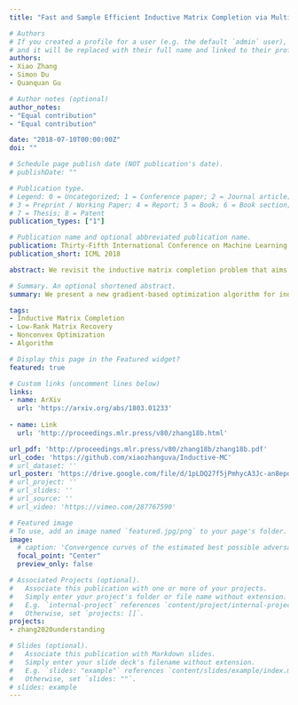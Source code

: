 ```yaml
---
title: "Fast and Sample Efficient Inductive Matrix Completion via Multi-Phase Procrustes Flow"

# Authors
# If you created a profile for a user (e.g. the default `admin` user), write the username (folder name) here 
# and it will be replaced with their full name and linked to their profile.
authors:
- Xiao Zhang
- Simon Du
- Quanquan Gu

# Author notes (optional)
author_notes:
- "Equal contribution"
- "Equal contribution"

date: "2018-07-10T00:00:00Z"
doi: ""

# Schedule page publish date (NOT publication's date).
# publishDate: ""

# Publication type.
# Legend: 0 = Uncategorized; 1 = Conference paper; 2 = Journal article;
# 3 = Preprint / Working Paper; 4 = Report; 5 = Book; 6 = Book section;
# 7 = Thesis; 8 = Patent
publication_types: ["1"]

# Publication name and optional abbreviated publication name.
publication: Thirty-Fifth International Conference on Machine Learning
publication_short: ICML 2018

abstract: We revisit the inductive matrix completion problem that aims to recover a rank-r matrix with ambient dimension d given n features as the side prior information. The goal is to make use of the known n features to reduce sample and computational complexities. We present and analyze a new gradient-based non-convex optimization algorithm that converges to the true underlying matrix at a linear rate with sample complexity only linearly depending on n and logarithmically depending on d. To the best of our knowledge, all previous algorithms either have a quadratic dependency on the number of features in sample complexity or a sub-linear computational convergence rate. In addition, we provide experiments on both synthetic and real world data to demonstrate the effectiveness of our proposed algorithm.

# Summary. An optional shortened abstract.
summary: We present a new gradient-based optimization algorithm for inductive matrix completion, which achieves both linear rate of convengence and sample complexities linearly depending on the feature dimension.

tags: 
- Inductive Matrix Completion
- Low-Rank Matrix Recovery
- Nonconvex Optimization
- Algorithm

# Display this page in the Featured widget?
featured: true

# Custom links (uncomment lines below)
links:
- name: ArXiv
  url: 'https://arxiv.org/abs/1803.01233'
  
- name: Link
  url: 'http://proceedings.mlr.press/v80/zhang18b.html'

url_pdf: 'http://proceedings.mlr.press/v80/zhang18b/zhang18b.pdf'
url_code: 'https://github.com/xiaozhanguva/Inductive-MC'
# url_dataset: ''
url_poster: 'https://drive.google.com/file/d/1pLDQ27f5jPmhycA3Jc-an8epdQ3zCrLV/view?usp=sharing'
# url_project: ''
# url_slides: ''
# url_source: ''
# url_video: 'https://vimeo.com/287767590'

# Featured image
# To use, add an image named `featured.jpg/png` to your page's folder. 
image:
  # caption: 'Convergence curves of the estimated best possible adversarial risk'
  focal_point: "Center"
  preview_only: false

# Associated Projects (optional).
#   Associate this publication with one or more of your projects.
#   Simply enter your project's folder or file name without extension.
#   E.g. `internal-project` references `content/project/internal-project/index.md`.
#   Otherwise, set `projects: []`.
projects:
- zhang2020understanding

# Slides (optional).
#   Associate this publication with Markdown slides.
#   Simply enter your slide deck's filename without extension.
#   E.g. `slides: "example"` references `content/slides/example/index.md`.
#   Otherwise, set `slides: ""`.
# slides: example
---
```


<!-- {{% callout note %}}
Click the *Cite* button above to demo the feature to enable visitors to import publication metadata into their reference management software.
{{% /callout %}}

{{% callout note %}}
Create your slides in Markdown - click the *Slides* button to check out the example.
{{% /callout %}}

Supplementary notes can be added here, including [code, math, and images](https://wowchemy.com/docs/writing-markdown-latex/). -->
